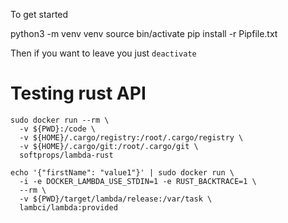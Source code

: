 To get started

  python3 -m venv venv
  source bin/activate
  pip install -r Pipfile.txt

Then if you want to leave you just `deactivate`

# Testing rust API

    sudo docker run --rm \
      -v ${PWD}:/code \
      -v ${HOME}/.cargo/registry:/root/.cargo/registry \
      -v ${HOME}/.cargo/git:/root/.cargo/git \
      softprops/lambda-rust

    echo '{"firstName": "value1"}' | sudo docker run \
      -i -e DOCKER_LAMBDA_USE_STDIN=1 -e RUST_BACKTRACE=1 \
      --rm \
      -v ${PWD}/target/lambda/release:/var/task \
      lambci/lambda:provided

